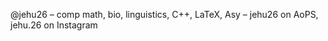 @jehu26
– comp math, bio, linguistics, C++, LaTeX, Asy
– jehu26 on AoPS, jehu.26 on Instagram

<!---
jehu26/jehu26 is a ✨ special ✨ repository because its `README.md` (this file) appears on your GitHub profile.
You can click the Preview link to take a look at your changes.
--->
